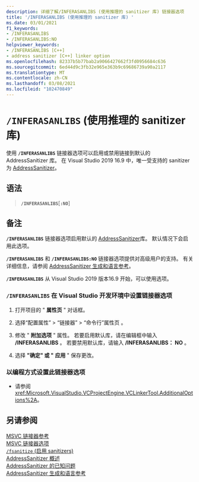 ```yaml
---
description: 详细了解/INFERASANLIBS (使用推理的 sanitizer 库) 链接器选项
title: '/INFERASANLIBS (使用推理的 sanitizer 库) '
ms.date: 03/01/2021
f1_keywords:
- /INFERASANLIBS
- /INFERASANLIBS:NO
helpviewer_keywords:
- /INFERASANLIBS [C++]
- address sanitizer [C++] linker option
ms.openlocfilehash: 82337b5b77bab2a9066427662f3fd0956684c636
ms.sourcegitcommit: 6ed44d9c3fb32e965e363b9c69686739a90a2117
ms.translationtype: MT
ms.contentlocale: zh-CN
ms.lasthandoff: 03/08/2021
ms.locfileid: "102470849"
---
```

# <a name="inferasanlibs-use-inferred-sanitizer-libs"></a>`/INFERASANLIBS` (使用推理的 sanitizer 库) 

使用 **`/INFERASANLIBS`** 链接器选项可以启用或禁用链接到默认的 AddressSanitizer 库。 在 Visual Studio 2019 16.9 中，唯一受支持的 sanitizer 为 [AddressSanitizer](../../sanitizers/asan.md)。

## <a name="syntax"></a>语法

> **`/INFERASANLIBS`**\[**`:NO`**]

## <a name="remarks"></a>备注

**`/INFERASANLIBS`** 链接器选项启用默认的 [AddressSanitizer](../../sanitizers/asan.md)库。 默认情况下会启用此选项。

**`/INFERASANLIBS`** 和 **`/INFERASANLIBS:NO`** 链接器选项提供对高级用户的支持。 有关详细信息，请参阅 [AddressSanitizer 生成和语言参考](../../sanitizers/asan-building.md)。

**`/INFERASANLIBS`** 从 Visual Studio 2019 版本16.9 开始，可以使用选项。

### <a name="to-set-the-inferasanlibs-linker-option-in-the-visual-studio-development-environment"></a>**`/INFERASANLIBS`** 在 Visual Studio 开发环境中设置链接器选项

1. 打开项目的 " **属性页** " 对话框。

1. 选择“配置属性” > “链接器” > “命令行”属性页    。

1. 修改 " **附加选项** " 属性。 若要启用默认库，请在编辑框中输入 **/INFERASANLIBS** 。 若要禁用默认库，请输入 **/INFERASANLIBS： NO** 。

1. 选择 **"确定" 或 "** **应用** " 保存更改。

### <a name="to-set-this-linker-option-programmatically"></a>以编程方式设置此链接器选项

- 请参阅 <xref:Microsoft.VisualStudio.VCProjectEngine.VCLinkerTool.AdditionalOptions%2A>。

## <a name="see-also"></a>另请参阅

[MSVC 链接器参考](linking.md)\
[MSVC 链接器选项](linker-options.md)\
[`/fsanitize` (启用 sanitizers) ](./fsanitize.md)\
[AddressSanitizer 概述](../../sanitizers/asan.md)\
[AddressSanitizer 的已知问题](../../sanitizers/asan-known-issues.md)\
[AddressSanitizer 生成和语言参考](../../sanitizers/asan-building.md)
